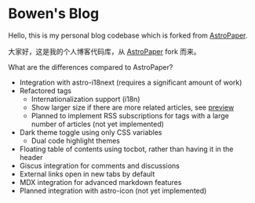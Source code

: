 # Bowen's Blog

Hello, this is my personal blog codebase which is forked from [AstroPaper](https://github.com/satnaing/astro-paper).

大家好，这是我的个人博客代码库，从 [AstroPaper](https://github.com/satnaing/astro-paper) fork 而来。

What are the differences compared to AstroPaper?

- Integration with astro-i18next (requires a significant amount of work)
- Refactored tags
  - Internationalization support (i18n)
  - Show larger size if there are more related articles, see [preview](https://blog.bowen.cool/tags)
  - Planned to implement RSS subscriptions for tags with a large number of articles (not yet implemented)
- Dark theme toggle using only CSS variables
  - Dual code highlight themes
- Floating table of contents using tocbot, rather than having it in the header
- Giscus integration for comments and discussions
- External links open in new tabs by default
- MDX integration for advanced markdown features
- Planned integration with astro-icon (not yet implemented)
